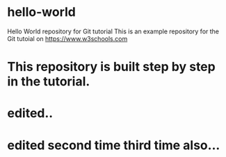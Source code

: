 # hello-world
Hello World repository for Git tutorial
This is an example repository for the Git tutoial on https://www.w3schools.com

This repository is built step by step in the tutorial.
=====================
edited..
=====================
edited second time third time also...
=====================
